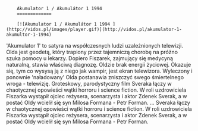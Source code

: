 
        Akumulator 1 / Akumulátor 1 1994 
        =============
        
        [![Akumulator 1 / Akumulátor 1 1994 ](http://vidos.pl/images/player.gif)](http://vidos.pl/akumulator-1-akumultor-1-1994)
        
        
 'Akumulator 1' to satyra na współczesnych ludzi uzależnionych telewizji. Olda jest geodetą, który trapiony przez tajemniczą chorobę na próżno szuka pomocy u lekarzy. Dopiero Fiszarek, zajmujący się medycyną naturalną, stawia właściwą diagnozę. Oldzie brak energii życiowej. Okazuje się, tym co wysysą ją z niego jak wampir, jest ekran telewizora. Wyleczony i ponownie 'naładowany' Olda postanawia zniszczyć swego śmiertelnego wroga - telewizję. Groteskowy, parodystyczny film Sveraka łączy w chaotycznej opowieści wątki horroru i science fiction. W roli uzdrowiciela Fiszarka wystąpił ojciec reżysera, scenarzysta i aktor Zdenek Sverak, a w postać Oldy wcielił się syn Milosa Formana - Petr Forman.  ... Sveraka łączy w chaotycznej opowieści wątki horroru i science fiction. W roli uzdrowiciela Fiszarka wystąpił ojciec reżysera, scenarzysta i aktor Zdenek Sverak, a w postać Oldy wcielił się syn Milosa Formana - Petr Forman.
    